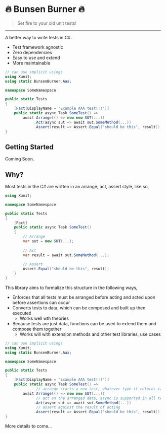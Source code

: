 ﻿# :fire: Bunsen Burner :fire:
> Set fire to your old unit tests!
---

A better way to write tests in C#.

* Test framework agnostic
* Zero dependencies
* Easy to use and extend
* More maintainable

```c#
// can use implicit usings
using Xunit;
using static BunsenBurner.Aaa;

namespace SomeNamespace

public static Tests
{
    [Fact(DisplayName = "Example AAA test!!!")]
    public static async Task SomeTest() =>
        await Arrange(() => new new SUT(...))
             .Act(async sut => await sut.SomeMethod(...))
             .Assert(result => Assert.Equal("should be this", result));
}
```

## Getting Started

Coming Soon.

## Why?

Most tests in the C# are written in an arrange, act, assert style, like so,

```c#
using Xunit;

namespace SomeNamespace

public static Tests
{
    [Fact]
    public static async Task SomeTest()
    {
        // Arrange
        var sut = new SUT(...);
        
        // Act
        var result = await sut.SomeMethod(...);
        
        // Assert
        Assert.Equal("should be this", result);
    }
}
```

This library aims to formalize this structure in the following ways,

* Enforces that all tests must be arranged before acting and acted upon before assertions can occur
* Converts tests to data, which can be composed and built up then executed
  * Works well wth theories
* Because tests are just data, functions can be used to extend them and compose them together
  * Works will with extension methods and other test libraries, use cases

```c#
// can use implicit usings
using Xunit;
using static BunsenBurner.Aaa;

namespace SomeNamespace

public static Tests
{
    [Fact(DisplayName = "Example AAA test!!!")]
    public static async Task SomeTest() =>
              // arrange starts a new test, whatever type it returns can be used when acting 
        await Arrange(() => new new SUT(...))
              // act on the arranged data, async is supported in all test steps
             .Act(async sut => await sut.SomeMethod(...))
              // assert against the result of acting
             .Assert(result => Assert.Equal("should be this", result));
}
```

More details to come...